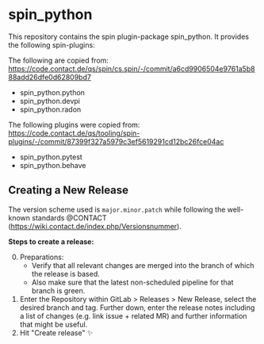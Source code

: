 # spin_python

This repository contains the spin plugin-package spin_python. It provides the
following spin-plugins:

The following are copied from:
https://code.contact.de/qs/spin/cs.spin/-/commit/a6cd9906504e9761a5b888add26dfe0d62809bd7

-   spin_python.python
-   spin_python.devpi
-   spin_python.radon

The following plugins were copied from:
https://code.contact.de/qs/tooling/spin-plugins/-/commit/87399f327a5979c3ef5619291cd12bc26fce04ac

-   spin_python.pytest
-   spin_python.behave

## Creating a New Release

The version scheme used is `major.minor.patch` while following the well-known
standards @CONTACT (https://wiki.contact.de/index.php/Versionsnummer).

**Steps to create a release:**

0. Preparations:
    - Verify that all relevant changes are merged into the branch of which the
      release is based.
    - Also make sure that the latest non-scheduled pipeline for that branch is
      green.
1. Enter the Repository within GitLab > Releases > New Release, select the
   desired branch and tag. Further down, enter the release notes including a
   list of changes (e.g. link issue + related MR) and further information that
   might be useful.
2. Hit "Create release" ✨
